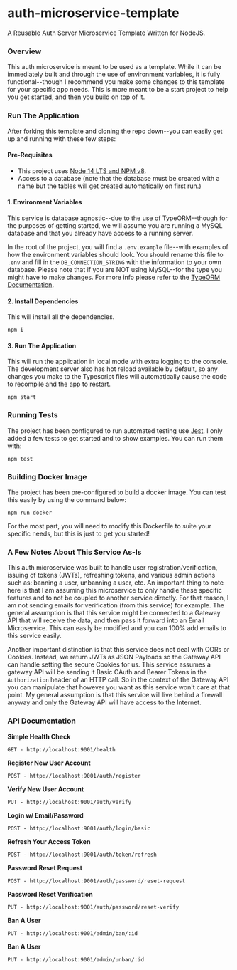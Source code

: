 # auth-microservice-template
A Reusable Auth Server Microservice Template Written for NodeJS.

### Overview
This auth microservice is meant to be used as a template. While it 
can be immediately built and through the use of environment variables, 
it is fully functional--though I recommend you make some changes to this 
template for your specific app needs. This is more meant to be a start project 
to help you get started, and then you build on top of it.

### Run The Application
After forking this template and cloning the repo down--you can easily get up and running with these few steps:

#### Pre-Requisites
   - This project uses [Node 14 LTS and NPM v8](https://nodejs.org/en/download/).
   - Access to a database (note that the database must be created with a name but the tables will get created automatically on first run.)

#### 1. Environment Variables
This service is database agnostic--due to the use of TypeORM--though for the purposes of getting started,
we will assume you are running a MySQL database and that you already have access to a running server.

In the root of the project, you will find a `.env.example` file--with examples of how the environment variables should look. 
You should rename this file to `.env` and fill in the `DB_CONNECTION_STRING` with the information 
to your own database. Please note that if you are NOT using MySQL--for the type you might have to make changes. 
For more info please refer to the [TypeORM Documentation](https://typeorm.io/#/).

#### 2. Install Dependencies

This will install all the dependencies.

```shell
npm i
```

#### 3. Run The Application

This will run the application in local mode with extra logging to the console. The development server 
also has hot reload available by default, so any changes you make to the Typescript files will automatically 
cause the code to recompile and the app to restart.

```shell
npm start
```

### Running Tests
The project has been configured to run automated testing use [Jest](https://jestjs.io/). I only added a few tests 
to get started and to show examples. You can run them with:

```shell
npm test
```

### Building Docker Image
The project has been pre-configured to build a docker image. You can test this easily by using the command below:

```shell
npm run docker
```

For the most part, you will need to modify this Dockerfile to suite your specific needs, but this is just to 
get you started!

### A Few Notes About This Service As-Is
This auth microservice was built to handle user registration/verification, issuing of tokens (JWTs), refreshing tokens, 
and various admin actions such as: banning a user, unbanning a user, etc. An important thing to note here is 
that I am assuming this microservice to only handle these specific features and to not be coupled to another 
service directly. For that reason, I am not sending emails for verification (from this service) for example. The 
general assumption is that this service might be connected to a Gateway API that will receive the data, and then 
pass it forward into an Email Microservice. This can easily be modified and you can 100% add emails to this service easily. 

Another important distinction is that this service does not deal with CORs or Cookies. Instead, we return JWTs 
as JSON Payloads so the Gateway API can handle setting the secure Cookies for us. This service assumes a gateway 
API will be sending it Basic OAuth and Bearer Tokens in the `Authorization` header of an HTTP call. So in the context of 
the Gateway API you can manipulate that however you want as this service won't care at that point. My general assumption is
that this service will live behind a firewall anyway and only the Gateway API will have access to the Internet.

### API Documentation

**Simple Health Check**
```
GET - http://localhost:9001/health
```

**Register New User Account**
```
POST - http://localhost:9001/auth/register
```

**Verify New User Account**
```
PUT - http://localhost:9001/auth/verify
```

**Login w/ Email/Password**
```
POST - http://localhost:9001/auth/login/basic
```

**Refresh Your Access Token**
```
POST - http://localhost:9001/auth/token/refresh
```

**Password Reset Request**
```
POST - http://localhost:9001/auth/password/reset-request
```

**Password Reset Verification**
```
PUT - http://localhost:9001/auth/password/reset-verify
```

**Ban A User**
```
PUT - http://localhost:9001/admin/ban/:id
```

**Ban A User**
```
PUT - http://localhost:9001/admin/unban/:id
```
